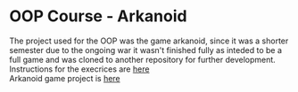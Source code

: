 # OOP Course - Arkanoid
The project used for the OOP was the game arkanoid, since it was a shorter semester due to the ongoing war it wasn't finished fully as inteded to be a full game and was cloned to another repository for further development.  
Instructions for the execrices are [here](https://github.com/ariecattan/biuoop2021/wiki)  
Arkanoid game project is [here](https://github.com/YuvalAnteby/Arkanoid)
